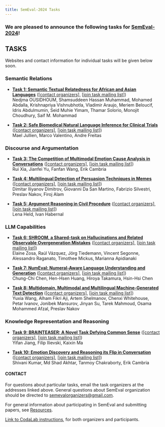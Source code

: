 ```yaml
---
title: SemEval-2024 Tasks
---
```


### We are pleased to announce the following tasks for [SemEval-2024](https://semeval.github.io/SemEval2024)!

## TASKS
Websites and contact information for individual tasks will be given below soon.

### Semantic Relations

- **[Task 1: Semantic Textual Relatedness for African and Asian Languages](https://semantic-textual-relatedness.github.io)**
  ([[contact organizers]](mailto:semrel-semeval-organisers@googlegroups.com),
  [[join task mailing list]](semrel-semeval-participants@googlegroups.com))<br>
  Nedjma OUSIDHOUM, Shamsuddeen Hassan Muhammad, Mohamed Abdalla, Krishnapriya Vishnubhotla, Vladimir Araujo, Meriem Beloucif, Idris Abdulmumin, Seid Muhie Yimam, Thamar Solorio, Monojit Choudhury, Saif M. Mohammad

- **[Task 2: Safe Biomedical Natural Language Inference for Clinical Trials ](https://sites.google.com/view/nli4ct/)**
  ([[contact organizers]](mailto:mael.jullien@postgrad.manchester.ac.uk),
  [[join task mailing list]](TBD))<br>
  Mael Jullien, Marco Valentino, Andre Freitas

### Discourse and Argumentation

- **[Task 3: The Competition of Multimodal Emotion Cause Analysis in Conversations](https://nustm.github.io/SemEval-2024_ECAC/)**
  ([[contact organizers]](mailto:rxia@njust.edu.cn),
  [[join task mailing list]](https://groups.google.com/g/ecf_eca))<br>
  Rui Xia, Jianfei Yu, Fanfan Wang, Erik Cambria 

- **[Task 4: Multilingual Detection of Persuasion Techniques in Memes](https://propaganda.math.unipd.it/semeval2024task4/)**
  ([[contact organizers]](mailto:semeval2024-task4@googlegroups.com),
  [[join task mailing list]](https://groups.google.com/g/semeval2024-task4))<br>
  Dimitar Iliyanov Dimitrov, Giovanni Da San Martino, Fabrizio Silvestri, Preslav Nakov, Firoj Alam

- **[Task 5: Argument Reasoning in Civil Procedure](https://trusthlt.github.io/semeval24/)**
  ([[contact organizers]](mailto:lena.held@tu-darmstadt.de),
  [[join task mailing list]](TBD))<br>
  Lena Held, Ivan Habernal

### LLM Capabilities 

- **[Task 6: SHROOM, a Shared-task on Hallucinations and Related Observable Overgeneration Mistakes](https://helsinki-nlp.github.io/shroom/)**
  ([[contact organizers]](mailto:timothee.mickus@helisnki.fi),
  [[join task mailing list]](https://groups.google.com/g/semeval-2024-task-6-shroom))<br>
  Elaine Zosa, Raúl Vázquez, Jörg Tiedemann, Vincent Segonne, Alessandro Raganato, Timothee Mickus, Marianna Apidianaki

- **[Task 7: NumEval: Numeral-Aware Language Understanding and Generation](https://sites.google.com/view/numeval/numeval)**
  ([[contact organizers]](mailto:NumEval@nlg.csie.ntu.edu.tw),
  [[join task mailing list]](https://groups.google.com/g/numeval))<br>
  Chung-Chi Chen, Hen-Hsen Huang, Hiroya Takamura, Hsin-Hsi Chen

- **[Task 8: Multidomain, Multimodal and Multilingual Machine-Generated Text Detection](https://github.com/mbzuai-nlp/Semeval2024-m4/)**
  ([[contact organizers]](mailto:semeval2024-task8@googlegroups.com),
  [[join task mailing list]](https://groups.google.com/g/semeval2024-task8))<br>
  Yuxia Wang, Alham Fikri Aji, Artem Shelmanov, Chenxi Whitehouse, Petar Ivanov, Jonibek Mansurov, Jinyan Su, Tarek Mahmoud, Osama Mohammed Afzal, Preslav Nakov

### Knowledge Representation and Reasoning

- **[Task 9: BRAINTEASER: A Novel Task Defying Common Sense](https://1171-jpg.github.io/)**
  ([[contact organizers]](mailto:yifjia@isi.edu),
  [[join task mailing list]](https://groups.google.com/g/brainteaser9))<br>
  Yifan Jiang, Filip Ilievski, Kaixin Ma

- **[Task 10: Emotion Discovery and Reasoning its Flip in Conversation](https://lcs2.in/SemEval2024-EDiReF/)**
  ([[contact organizers]](mailto:ediref2024@gmail.com),
  [[join task mailing list]](ediref2024_group@googlegroups.com))<br>
  Shivani Kumar, Md Shad Akhtar, Tanmoy Chakraborty, Erik Cambria


#### CONTACT
For questions about particular tasks, email the task organizers at the addresses linked above. General questions about SemEval organization should be directed to <semevalorganizers@gmail.com>.

For general information about participating in SemEval and submitting papers, see [Resources](index.html#resources).

[Link to CodaLab instructions](https://semeval.github.io/SemEval2024/codalab), for both organizers and participants.
